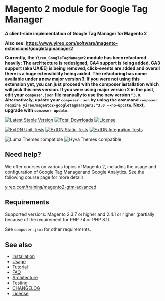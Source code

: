 # Magento 2 module for Google Tag Manager

**A client-side implementation of Google Tag Manager for Magento 2**

**Also see: https://www.yireo.com/software/magento-extensions/googletagmanager2**

**Currently, the `Yireo_GoogleTagManager2` module has been refactored heavily: The architecture is redesigned, GA4
support is being added, GA3 support (aka UA/EE) is being removed, click-events are added and overall there is a huge
extensibility being added. The refactoring has come available under a new major version 3. If you were not using this
extension yet, you can just proceed with the composer installation which will pick this new version. If you were
using major version 2 in the past, edit your `composer.json` file manually to use the new version `^3.0`. Alternatively, update your `composer.json` by using the command `composer require yireo/magento2-googletagmanager2:^3.0 --no-update`. Next, upgrade with `composer update`.**

[![Latest Stable Version](https://poser.pugx.org/yireo/magento2-googletagmanager2/v)](//packagist.org/packages/yireo/magento2-googletagmanager2) [![Total Downloads](https://poser.pugx.org/yireo/magento2-googletagmanager2/downloads)](//packagist.org/packages/yireo/magento2-googletagmanager2)  [![License](https://poser.pugx.org/yireo/magento2-googletagmanager2/license)](//packagist.org/packages/yireo/magento2-googletagmanager2)

[![ExtDN Unit Tests](https://github.com/yireo/Yireo_GoogleTagManager2/actions/workflows/extdn-unit-tests.yml/badge.svg)](https://github.com/yireo/Yireo_GoogleTagManager2/actions/workflows/extdn-unit-tests.yml)
[![ExtDN Static Tests](https://github.com/yireo/Yireo_GoogleTagManager2/actions/workflows/extdn-phpstan.yml/badge.svg)](https://github.com/yireo/Yireo_GoogleTagManager2/actions/workflows/extdn-phpstan.yml)
[![ExtDN Integration Tests](https://github.com/yireo/Yireo_GoogleTagManager2/actions/workflows/extdn-integration-tests.yml/badge.svg)](https://github.com/yireo/Yireo_GoogleTagManager2/actions/workflows/extdn-integration-tests.yml)

![Luma Themes compatible](https://img.shields.io/badge/Luma%20Themes-compatible-blue?style=flat)
![Hyvä Themes compatible](https://img.shields.io/badge/Hyv%C3%A4%20Themes-compatible-blue?style=flat)

## Need help?
We offer courses on various topics of Magento 2, including the usage and configuration of Google Tag Manager and Google Analytics. See the following course page for more details:

[yireo.com/training/magento2-gtm-advanced](https://www.yireo.com/training/magento2-gtm-advanced)

## Requirements
Supported versions: Magento 2.3.7 or higher and 2.4.1 or higher (partially because of the requirement for PHP 7.4 or PHP 8.1).

See `composer.json` for other requirements.

## See also
- [Installation](INSTALL.md)
- [Usage](USAGE.md)
- [Tutorial](TUTORIAL.md)
- [FAQ](FAQ.md)
- [Architecture](ARCHITECTURE.md)
- [Testing](TESTING.md)
- [CHANGELOG](CHANGELOG.md)
- [License](LICENSE.txt)

